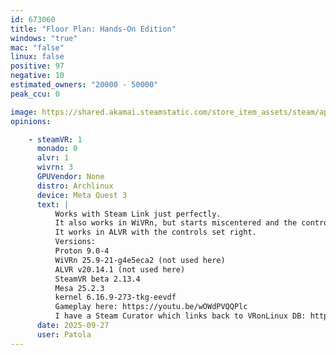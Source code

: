 ```yaml
---
id: 673060
title: "Floor Plan: Hands-On Edition"
windows: "true"
mac: "false"
linux: false
positive: 97
negative: 10
estimated_owners: "20000 - 50000"
peak_ccu: 0

image: https://shared.akamai.steamstatic.com/store_item_assets/steam/apps/673060/header.jpg?t=1646317595
opinions:

    - steamVR: 1
      monado: 0
      alvr: 1
      wivrn: 3
      GPUVendor: None
      distro: Archlinux
      device: Meta Quest 3
      text: |
          Works with Steam Link just perfectly.
          It also works in WiVRn, but starts miscentered and the controls are different and very bad there (you have to select stuff by pressing the thumbstick).
          It works in ALVR with the controls set right.
          Versions:
          Proton 9.0-4
          WiVRn 25.9-21-g4e5eca2 (not used here)
          ALVR v20.14.1 (not used here)
          SteamVR beta 2.13.4
          Mesa 25.2.3
          kernel 6.16.9-273-tkg-eevdf
          Gameplay here: https://youtu.be/wOWdPVQQPlc
          I have a Steam Curator which links back to VRonLinux DB: https://store.steampowered.com/curator/45753882-VR-Linux
      date: 2025-09-27
      user: Patola
---
```

